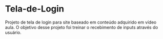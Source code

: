 # Tela-de-Login
Projeto de tela de login para site baseado em conteúdo adquirido em vídeo aula. O objetivo desse projeto foi treinar o recebimento de inputs através do usuário.
